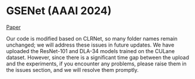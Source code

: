 # GSENet (AAAI 2024)
[Paper](https://ojs.aaai.org/index.php/AAAI/article/view/29433)

Our code is modified based on CLRNet, so many folder names remain unchanged; we will address these issues in future updates. We have uploaded the ResNet-101 and DLA-34 models trained on the CULane dataset. However, since there is a significant time gap between the upload and the experiments, if you encounter any problems, please raise them in the issues section, and we will resolve them promptly.
